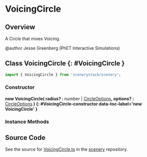 # VoicingCircle

## Overview

A Circle that mixes Voicing.

@author Jesse Greenberg (PhET Interactive Simulations)

## Class VoicingCircle {: #VoicingCircle }


```js
import { VoicingCircle } from 'scenerystack/scenery';
```
### Constructor

#### new VoicingCircle( radius? : <span style="font-weight: 400;"><span style="color: hsla(calc(var(--md-hue) + 180deg),80%,40%,1);">number</span> | [CircleOptions](../scenery/Circle.md#CircleOptions)</span>, options? : <span style="font-weight: 400;">[CircleOptions](../scenery/Circle.md#CircleOptions)</span> ) {: #VoicingCircle-constructor data-toc-label='new VoicingCircle' }

### Instance Methods





## Source Code

See the source for [VoicingCircle.ts](https://github.com/phetsims/scenery/blob/main/js/accessibility/voicing/nodes/VoicingCircle.ts) in the [scenery](https://github.com/phetsims/scenery) repository.
